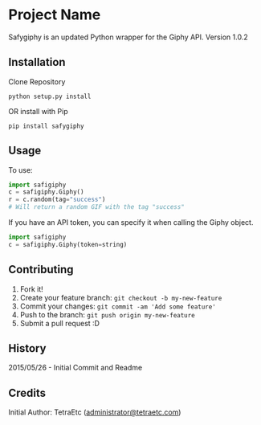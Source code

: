 # Project Name

Safygiphy is an updated Python wrapper for the Giphy API.
Version 1.0.2

## Installation

Clone Repository
```
python setup.py install
```

OR install with Pip

```
pip install safygiphy
```

## Usage

To use:

```python
import safigiphy
c = safigiphy.Giphy()
r = c.random(tag="success")
# Will return a random GIF with the tag "success"
```

If you have an API token, you can specify it when calling the Giphy object.

```python
import safigiphy
c = safigiphy.Giphy(token=string)
```

## Contributing

1. Fork it!
2. Create your feature branch: `git checkout -b my-new-feature`
3. Commit your changes: `git commit -am 'Add some feature'`
4. Push to the branch: `git push origin my-new-feature`
5. Submit a pull request :D

## History

2015/05/26 - Initial Commit and Readme

## Credits

Initial Author: TetraEtc (administrator@tetraetc.com)
